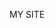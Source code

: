 MY SITE
<html>
  <body>
	  <script type='text/javascript'>
	function initEmbeddedMessaging() {
		try {
			embeddedservice_bootstrap.settings.language = 'es'; // For example, enter 'en' or 'en-US'

			embeddedservice_bootstrap.init(
				'00DO8000000apYf',
				'WebMessagingDeploy',
				'https://cinternacional1--devproye.sandbox.my.site.com/ESWWebMessagingDeploy1701973051897',
				{
					scrt2URL: 'https://cinternacional1--devproye.sandbox.my.salesforce-scrt.com'
				}
			);
		} catch (err) {
			console.error('Error loading Embedded Messaging: ', err);
		}
	};
</script>
<script type='text/javascript' src='https://cinternacional1--devproye.sandbox.my.site.com/ESWWebMessagingDeploy1701973051897/assets/js/bootstrap.min.js' onload='initEmbeddedMessaging()'></script>

  </body>
</html>
